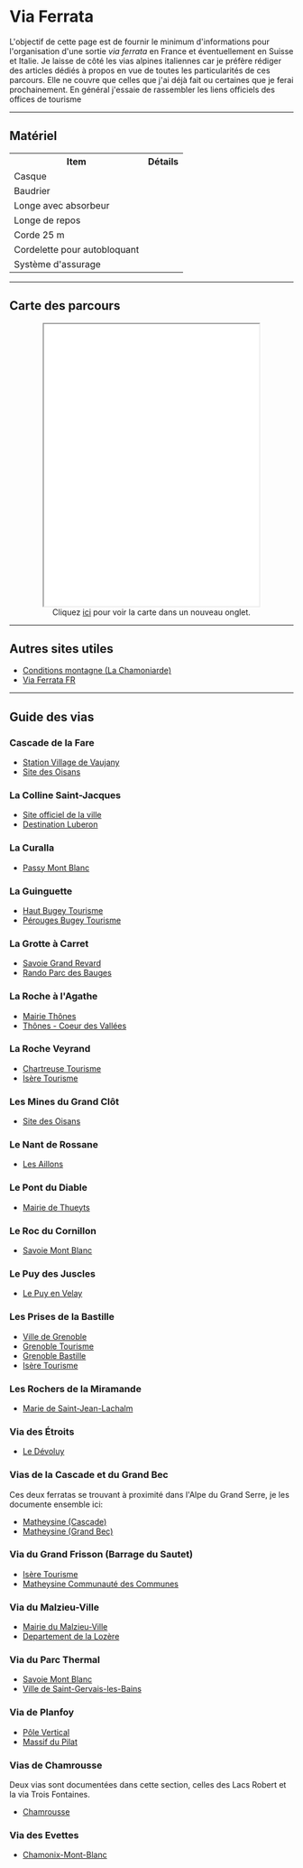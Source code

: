 # Via Ferrata

L'objectif de cette page est de fournir le minimum d'informations pour l'organisation d'une sortie *via ferrata* en France et éventuellement en Suisse et Italie. Je laisse de côté les vias alpines italiennes car je préfère rédiger des articles dédiés à propos en vue de toutes les particularités de ces parcours. Elle ne couvre que celles que j'ai déjà fait ou certaines que je ferai prochainement. En général j'essaie de rassembler les liens officiels des offices de tourisme

---

## Matériel

<table class="training-table">
    <tr><th>Item</th><th>Détails</th></tr>
    <!-- row -->
    <tr><td>Casque</td><td></td></tr>
    <!-- row -->
    <tr><td>Baudrier</td><td></td></tr>
    <!-- row -->
    <tr><td>Longe avec absorbeur</td><td></td></tr>
    <!-- row -->
    <tr><td>Longe de repos</td><td></td></tr>
    <!-- row -->
    <tr><td>Corde 25 m</td><td></td></tr>
    <!-- row -->
    <tr><td>Cordelette pour autobloquant</td><td></td></tr>
    <!-- row -->
    <tr><td>Système d'assurage</td><td></td></tr>
</table>

---

## Carte des parcours

<figure align="center">
    <iframe 
        src   = "media/via-ferrata"
        width = "90%"
        height= "500px"
        title = "Adventure Track"
        >
    </iframe>
    <figcaption>
    Cliquez <a href="media/via-ferrata" target="_blank">ici</a> pour voir la carte dans un nouveau onglet.
    </figcaption>
</figure>

---

## Autres sites utiles

- [Conditions montagne (La Chamoniarde)](https://www.chamoniarde.com/montagne/conditions-montagne#)
- [Via Ferrata FR](https://www.viaferrata-fr.net/)

---

## Guide des vias

### Cascade de la Fare

- [Station Village de Vaujany](https://www.vaujany.com/fr/vivez-lete/via-ferrata/)
- [Site des Oisans](https://www.oisans.com/equipement/via-ferrata-de-la-cascade-de-la-fare/)

### La Colline Saint-Jacques

- [Site officiel de la ville](https://www.cavaillon.fr/via-ferrata.html)
- [Destination Luberon](https://www.destinationluberon.com/bouger/la-via-ferrata-de-cavaillon)

### La Curalla

- [Passy Mont Blanc](https://www.passy-mont-blanc.com/activites/escalade-et-via-ferrata/via-ferrata/la-via-ferrata-de-curalla/?via-ferrata-de-curalla-s191925)

### La Guinguette

- [Haut Bugey Tourisme](https://www.hautbugey-tourisme.com/equipement/via-ferrata-de-la-guinguette-2/)
- [Pérouges Bugey Tourisme](https://www.perouges-bugey-tourisme.com/decouvrir/la-via-ferrata-de-la-guinguette/)

### La Grotte à Carret

- [Savoie Grand Revard](https://www.savoiegrandrevard.com/via-ferrata-de-la-grotte-a-carret-saint-jean-d-arvey.html)
- [Rando Parc des Bauges](https://rando.parcdesbauges.com/trek/20084-Via-ferrata----Jules-Carret---Les-P-tchis)

### La Roche à l'Agathe

- [Mairie Thônes](http://www.mairie-thones.fr/fr/information/99305/via-ferrata)
- [Thônes - Coeur des Vallées](https://www.thonescoeurdesvallees.com/activites/aventure-et-sensations/via-ferrata/#)

### La Roche Veyrand

- [Chartreuse Tourisme](https://www.chartreuse-tourisme.com/en/touristic_sheet/via-ferrata-roche-veyrand-saint-pierre-dentremont-en-2777366/)
- [Isère Tourisme](https://www.isere-tourisme.com/equipements/ferrata-roche-veyrand)

### Les Mines du Grand Clôt

- [Site des Oisans](https://www.oisans.com/equipement/via-ferrata-des-mines-du-grand-clot/)

### Le Nant de Rossane

- [Les Aillons](https://www.lesaillons.com/la-via-ferrata-ecole-du-nant-de-rossane.html)

### Le Pont du Diable

- [Mairie de Thueyts](https://www.thueyts.fr/vie-quotidienne/sport-et-loisirs/la-via-ferrata/)

### Le Roc du Cornillon

- [Savoie Mont Blanc](https://www.savoie-mont-blanc.com/sports-de-grimpe/via-ferrata-du-roc-de-cornillon-132651/)

### Le Puy des Juscles

- [Le Puy en Velay](https://www.lepuyenvelay-tourisme.fr/equipements/via-ferrata-le-puy-des-juscles/)

### Les Prises de la Bastille

- [Ville de Grenoble](https://www.grenoble.fr/2882-via-ferrata-et-escalade-a-la-bastille.htm)
- [Grenoble Tourisme](https://www.grenoble-tourisme.com/fr/blog/via-ferrata-a-grenoble/)
- [Grenoble Bastille](https://bastille-grenoble.fr/via-ferrata-bastille-grenoble/)
- [Isère Tourisme](https://www.isere-tourisme.com/equipements/ferrata-de-grenoble-les-prises-de-la-bastille)

### Les Rochers de la Miramande

- [Marie de Saint-Jean-Lachalm](https://www.saintjeanlachalm.fr/via-ferrata.php)

### Via des Étroits

- [Le Dévoluy](https://www.ledevoluy.com/ete/offres/via-ferrata-des-etroits-devoluy-fr-ete-4161036/)

### Vias de la Cascade et du Grand Bec

Ces deux ferratas se trouvant à proximité dans l'Alpe du Grand Serre, je les documente ensemble ici:

- [Matheysine (Cascade)](https://www.matheysine-tourisme.com/fr/catalogue/detail/via-ferrata-de-la-cascade/?page_id=1086)
- [Matheysine (Grand Bec)](https://www.matheysine-tourisme.com/fr/catalogue/detail/via-ferrata-du-grand-bec/?page_id=1086)

### Via du Grand Frisson (Barrage du Sautet)

- [Isère Tourisme](https://www.isere-tourisme.com/equipements/ferrata-du-grand-frisson)
- [Matheysine Communauté des Communes](https://www.ccmatheysine.fr/web/culture-loisirs/via-ferrata/)

### Via du Malzieu-Ville

- [Mairie du Malzieu-Ville](https://le-malzieu-ville.fr/via-ferrata/)
- [Departement de la Lozère](https://lozere.fr/la-ferrata-du-malzieu.html)

### Via du Parc Thermal

- [Savoie Mont Blanc](https://www.savoie-mont-blanc.com/en/climbing-viaferrata-and-adventure-courses/via-ferrata-du-parc-thermal-5063203/)
- [Ville de Saint-Gervais-les-Bains](https://www.saintgervais.com/jai-envie/activites/activites-outdoor-sportive/via-ferrata/)

### Via de Planfoy

- [Pôle Vertical](https://www.pilat-tourisme.fr/planifier/activites-et-detente/sensations/avec-des-cordes/pole-vertical-via-ferrata-adultes-2655334)
- [Massif du Pilat](https://massifdupilat.com/via-ferrata-planfoy/)

### Vias de Chamrousse

Deux vias sont documentées dans cette section, celles des Lacs Robert et la via Trois Fontaines.

- [Chamrousse](https://www.chamrousse.com/plan-via-ferratas.html)

### Via des Evettes

- [Chamonix-Mont-Blanc](https://www.chamonix.com/activites/via-ferrata-dans-la-vallee/via-ferrata-des-evettes)
